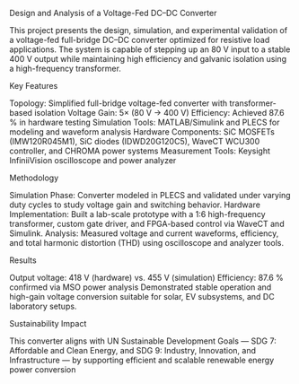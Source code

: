 Design and Analysis of a Voltage-Fed DC–DC Converter

This project presents the design, simulation, and experimental validation of a voltage-fed full-bridge DC–DC converter optimized for resistive load applications. The system is capable of stepping up an 80 V input to a stable 400 V output while maintaining high efficiency and galvanic isolation using a high-frequency transformer.


Key Features

Topology: Simplified full-bridge voltage-fed converter with transformer-based isolation
Voltage Gain: 5× (80 V → 400 V)
Efficiency: Achieved 87.6 % in hardware testing
Simulation Tools: MATLAB/Simulink and PLECS for modeling and waveform analysis
Hardware Components: SiC MOSFETs (IMW120R045M1), SiC diodes (IDWD20G120C5), WaveCT WCU300 controller, and CHROMA power systems
Measurement Tools: Keysight InfiniiVision oscilloscope and power analyzer


Methodology

Simulation Phase: Converter modeled in PLECS and validated under varying duty cycles to study voltage gain and switching behavior.
Hardware Implementation: Built a lab-scale prototype with a 1:6 high-frequency transformer, custom gate driver, and FPGA-based control via WaveCT and Simulink.
Analysis: Measured voltage and current waveforms, efficiency, and total harmonic distortion (THD) using oscilloscope and analyzer tools.


Results

Output voltage: 418 V (hardware) vs. 455 V (simulation)
Efficiency: 87.6 % confirmed via MSO power analysis
Demonstrated stable operation and high-gain voltage conversion suitable for solar, EV subsystems, and DC laboratory setups.


Sustainability Impact

This converter aligns with UN Sustainable Development Goals —
SDG 7: Affordable and Clean Energy, and SDG 9: Industry, Innovation, and Infrastructure —
by supporting efficient and scalable renewable energy power conversion
